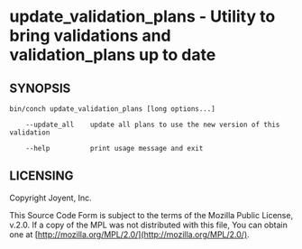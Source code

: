 # update\_validation\_plans - Utility to bring validations and validation\_plans up to date

## SYNOPSIS

```
bin/conch update_validation_plans [long options...]

    --update_all    update all plans to use the new version of this validation

    --help          print usage message and exit
```

## LICENSING

Copyright Joyent, Inc.

This Source Code Form is subject to the terms of the Mozilla Public License,
v.2.0. If a copy of the MPL was not distributed with this file, You can obtain
one at [http://mozilla.org/MPL/2.0/](http://mozilla.org/MPL/2.0/).
